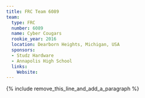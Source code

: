 ```yaml
---
title: FRC Team 6089
team:
  type: FRC
  number: 6089
  name: Cyber Cougars
  rookie_year: 2016
  location: Dearborn Heights, Michigan, USA
  sponsors:
  - Studz Hardware
  - Annapolis High School
  links:
    Website:
---
```


{% include remove_this_line_and_add_a_paragraph %}